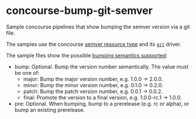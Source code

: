 # concourse-bump-git-semver
Sample concourse pipelines that show bumping the semver version via a git file.

The samples use the concourse [semver resource type](https://github.com/concourse/semver-resource#readme) and its [`git`](https://github.com/concourse/semver-resource#git-driver) driver.

The sample files show the possible [bumping semantics supported](https://github.com/concourse/semver-resource#version-bumping-semantics):
* bump: Optional. Bump the version number semantically. The value must be one of:
  * major: Bump the major version number, e.g. 1.0.0 -> 2.0.0.
  * minor: Bump the minor version number, e.g. 0.1.0 -> 0.2.0.
  * patch: Bump the patch version number, e.g. 0.0.1 -> 0.0.2.
  * final: Promote the version to a final version, e.g. 1.0.0-rc.1 -> 1.0.0.
* pre: Optional. When bumping, bump to a prerelease (e.g. rc or alpha), or bump an existing prerelease.
